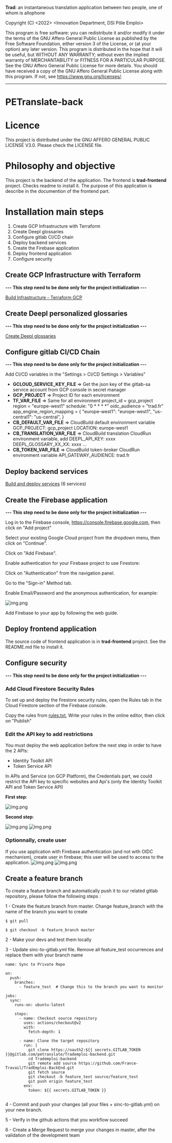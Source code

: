 **Trad**: an instantaneous translation application between two people, one of whom is allophone

Copyright (C) <2022>  <Innovation Department, DSI Pôle Emploi>

This program is free software: you can redistribute it and/or modify it under the terms of the GNU Affero General Public License as published by the Free Software Foundation, either version 3 of the License, or (at your option) any later version.
This program is distributed in the hope that it will be useful, but WITHOUT ANY WARRANTY; without even the implied warranty of MERCHANTABILITY or FITNESS FOR A PARTICULAR PURPOSE.  See the GNU Affero General Public License for more details.
You should have received a copy of the GNU Affero General Public License along with this program.  If not, see https://www.gnu.org/licenses/.

---

# PETranslate-back

# Licence
This project is distributed under the GNU AFFERO GENERAL PUBLIC LICENSE V3.0. Please check the LICENSE file.

# Philosophy and objective

This project is the backend of the application. The frontend is **trad-frontend** project. Checks readme to install it.
The purpose of this application is describe in the documention of the frontend part.

# Installation main steps

1. Create GCP Infrastructure with Terraform
2. Create Deepl glossaries
3. Configure gitlab CI/CD chain
4. Deploy backend services
5. Create the Firebase application
6. Deploy frontend application
7. Configure security

## Create GCP Infrastructure with Terraform 
**---  This step need to be done only for the project initialization  ---**

[Build Infrastructure - Terraform GCP](translation-app-assessment/terraform/README.md)

## Create Deepl personalized glossaries
**---  This step need to be done only for the project initialization  ---**

[Create Deepl glossaries](translation-app-assessment/deepl-glossary/README.md)

## Configure gitlab CI/CD Chain
**---  This step need to be done only for the project initialization  ---**

Add CI/CD variables in the "Settings > CI/CD Settings > Variables"

- **GCLOUD_SERVICE_KEY_FILE**  =>  Get the json key of the gitlab-sa service account from GCP console in secret manager
- **GCP_PROJECT**  =>  Project ID for each environment
- **TF_VAR_FILE**  =>  Same for all environment
    project_id = gcp_project
    region = "europe-west1"
    schedule: "0 * * * *"
    oidc_audience = "trad.fr"
    app_engine_region_mapping = {
       "europe-west1": "europe-west1",
       "us-central1": "us-central",
    }
- **CB_DEFAULT_VAR_FILE**  =>  CloudBuild default environment variable
    GCP_PROJECT: gcp_project
    LOCATION: europe-west1
- **CB_TRANSLATION_VAR_FILE**  =>  CloudBuild translation CloudRun environment variable, add
    DEEPL_API_KEY: xxxx
    DEEPL_GLOSSARY_XX_XX: xxxx
    ...
- **CB_TOKEN_VAR_FILE**  =>  CloudBuild token-broker CloudRun environment variable
    API_GATEWAY_AUDIENCE: trad.fr

## Deploy backend services
[Build and deploy services](translation-app-assessment/backend/README.md)
(6 services)

## Create the Firebase application
**---  This step need to be done only for the project initialization  ---**

Log in to the Firebase console, https://console.firebase.google.com, then click on "Add project"

Select your existing Google Cloud project from the dropdown menu, then click on "Continue".

Click on "Add Firebase".

Enable authentication for your Firebase project to use Firestore:

Click on "Authentication" from the navigation panel.

Go to the "Sign-in" Method tab.

Enable Email/Password and the anonymous authentication, for example:

![img.png](./images/img4.png)

Add Firebase to your app by following the web guide.


## Deploy frontend application
The source code of frontend application is in **trad-frontend** project. See the README.md file to install it.

## Configure security

**---  This step need to be done only for the project initialization  ---**

### Add Cloud Firestore Security Rules

To set up and deploy the firestore security rules, open the Rules tab in the Cloud Firestore section of the Firebase console.

Copy the rules from [rules.txt](./firestore_rules/rules.txt), Write your rules in the online editor, then click on "Publish"

### Edit the API key to add restrictions

You must deploy the web application before the next step in order to have the 2 APIs:
- Identity Toolkit API
- Token Service API

In APIs and Service (on GCP Platform), the Credentials part, we could restrict the API key to specific websites and Api's (only the Identity Toolkit API and
Token Service API)

**First step**:

![img.png](images/img.png)

**Second step**:

![img.png](images/img2.png)
![img.png](images/img3.png)

### Optionnally, create user
If you use application with Firebase authentication (and not with OIDC mechanism), create user in firebase; this user will be used to access to the application.
![img.png](images/img5.png)
![img.png](images/img6.png)


## Create a feature branch

To create a feature branch and automatically push it to our related gitlab repository, please follow the following steps :

1 - Create the feature branch from master. Change feature_branch with the name of the branch you want to create
```
$ git pull

$ git checkout -b feature_branch master
```

2 - Make your devs and test them locally

3 - Update sinc-to-gitlab.yml file. Remove all feature_test occurrences and replace them with your branch name
```
name: Sync to Private Repo

on:
  push:
    branches:
      - feature_test  # Change this to the branch you want to monitor

jobs:
  sync:
    runs-on: ubuntu-latest

    steps:
      - name: Checkout source repository
        uses: actions/checkout@v2
        with:
          fetch-depth: 1

      - name: Clone the target repository
        run: |
          git clone https://oauth2:${{ secrets.GITLAB_TOKEN }}@gitlab.com/petranslate/Trademploi-backend.git
          cd Trademploi-backend
          git remote add source https://github.com/France-Travail/TradEmploi-BackEnd.git
          git fetch source
          git checkout -b feature_test source/feature_test
          git push origin feature_test
        env:
          token: ${{ secrets.GITLAB_TOKEN }}


```
4 - Commit and push your changes (all your files + sinc-to-gitlab.yml) on your new branch.

5 - Verify in the github actions that you workflow succeed

6 - Create a Merge Request to merge your changes in master, after the validation of the development team 

